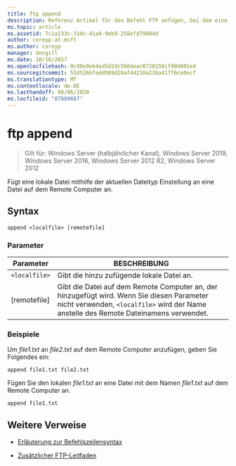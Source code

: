 ```yaml
---
title: ftp append
description: Referenz Artikel für den Befehl FTP anfügen, bei dem eine lokale Datei mithilfe der aktuellen Dateityp Einstellung an eine Datei auf dem Remote Computer angefügt wird.
ms.topic: article
ms.assetid: 7c1a133c-31dc-41a4-9eb9-258efd79804d
author: coreyp-at-msft
ms.author: coreyp
manager: dongill
ms.date: 10/16/2017
ms.openlocfilehash: 0c98e9eb4ed5d2dc560deac0720158cf90d801e4
ms.sourcegitcommit: 53d526bfeddb89d28af44210a23ba417f6ce0ecf
ms.translationtype: MT
ms.contentlocale: de-DE
ms.lasthandoff: 08/06/2020
ms.locfileid: "87889687"
---
```

# <a name="ftp-append"></a>ftp append

> Gilt für: Windows Server (halbjährlicher Kanal), Windows Server 2019, Windows Server 2016, Windows Server 2012 R2, Windows Server 2012

Fügt eine lokale Datei mithilfe der aktuellen Dateityp Einstellung an eine Datei auf dem Remote Computer an.

## <a name="syntax"></a>Syntax

```
append <localfile> [remotefile]
```

### <a name="parameters"></a>Parameter

| Parameter | BESCHREIBUNG |
| --------- | ----------- |
| `<localfile>` | Gibt die hinzu zufügende lokale Datei an. |
| [remotefile] | Gibt die Datei auf dem Remote Computer an, der <localfile> hinzugefügt wird. Wenn Sie diesen Parameter nicht verwenden, `<localfile>` wird der Name anstelle des Remote Dateinamens verwendet. |

### <a name="examples"></a>Beispiele

Um *file1.txt* an *file2.txt* auf dem Remote Computer anzufügen, geben Sie Folgendes ein:

```
append file1.txt file2.txt
```

Fügen Sie den lokalen *file1.txt* an eine Datei mit dem Namen *file1.txt* auf dem Remote Computer an.

```
append file1.txt
```

## <a name="additional-references"></a>Weitere Verweise

- [Erläuterung zur Befehlszeilensyntax](command-line-syntax-key.md)

- [Zusätzlicher FTP-Leitfaden](/previous-versions/orphan-topics/ws.10/cc756013(v=ws.10))
